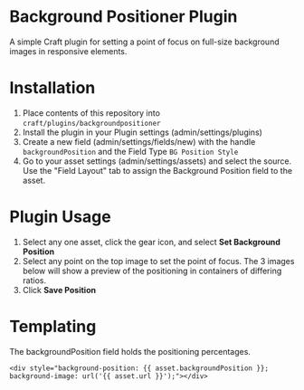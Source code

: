 # Background Positioner Plugin
A simple Craft plugin for setting a point of focus on full-size background images in responsive elements. 

# Installation
1. Place contents of this repository into `craft/plugins/backgroundpositioner`
2. Install the plugin in your Plugin settings (admin/settings/plugins)
3. Create a new field (admin/settings/fields/new) with the handle `backgroundPosition` and the Field Type `BG Position Style` 
4. Go to your asset settings (admin/settings/assets) and select the source. Use the "Field Layout" tab to assign the Background Position field to the asset. 

# Plugin Usage
1. Select any one asset, click the gear icon, and select **Set Background Position**
2. Select any point on the top image to set the point of focus. The 3 images below will show a preview of the positioning in containers of differing ratios. 
3. Click **Save Position**

# Templating
The backgroundPosition field holds the positioning percentages. 
```
<div style="background-position: {{ asset.backgroundPosition }}; background-image: url('{{ asset.url }}');"></div>
```